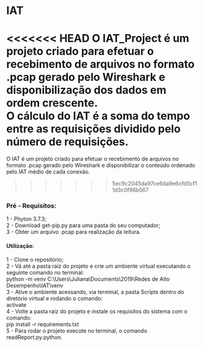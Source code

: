 # IAT

<<<<<<< HEAD
O IAT_Project é um projeto criado para efetuar o recebimento de arquivos no formato .pcap gerado pelo Wireshark e disponibilização dos dados em ordem crescente.<br />
O cálculo do IAT é a soma do tempo entre as requisições dividido pelo número de requisições. <br />
=======
O IAT é um projeto criado para efetuar o recebimento de arquivos no formato .pcap gerado pelo Wireshark e disponibilizar o conteúdo ordenado pelo IAT médio de cada conexão.
>>>>>>> 5ec9c2045da97ce6da9e6cfd5cf11d3c0f96b567

### Pré - Requisitos: 

1 - Phyton 3.7.3; <br />
2 - Download get-pip.py para uma pasta do seu computador;  <br />
3 - Obter um arquivo .pcap para realização da leitura.   <br />

#### Utilização:
1 - Clone o repositório;    <br />
2 - Vá até a pasta raíz do projeto e crie um ambiente virtual executando o seguinte comando no terminal:    <br />
	  python -m venv C:\Users\Juliana\Documents\2019\Redes de Alto Desempenho\IAT\venv   <br />
3 - Ative o ambiente acessando, via terminal, a pasta Scripts dentro do diretório virtual e rodando o comando:    <br />
    activate    <br />
4 - Volte a pasta raiz do projeto e instale os requisitos do sistema com o comando:    <br />
  	pip install -r requirements.txt    <br />
5 - Para rodar o projeto execute no terminal, o comando readReport.py.python. <br />

